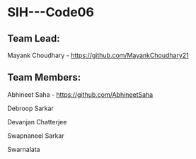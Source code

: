 # SIH---Code06

## Team Lead: 
Mayank Choudhary - https://github.com/MayankChoudhary21

## Team Members: 

Abhineet Saha - https://github.com/AbhineetSaha

Debroop Sarkar

Devanjan Chatterjee

Swapnaneel Sarkar

Swarnalata
